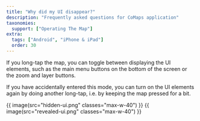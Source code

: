 ```yaml
---
title: "Why did my UI disappear?"
description: "Frequently asked questions for CoMaps application"
taxonomies:
  support: ["Operating The Map"]
extra:
  tags: ["Android", "iPhone & iPad"]
  order: 30
---
```


If you long-tap the map, you can toggle between displaying the UI elements, 
such as the main menu buttons on the bottom of the screen or the zoom and layer buttons.

If you have accidentally entered this mode, you can turn on the UI elements again by doing another long-tap,
i.e. by keeping the map pressed for a bit.


{{ image(src="hidden-ui.png" classes="max-w-40") }} 
{{ image(src="revealed-ui.png" classes="max-w-40") }} 
